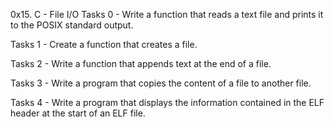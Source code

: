 0x15. C - File I/O
Tasks 0 - Write a function that reads a text file and prints it to the POSIX standard output.

Tasks 1 - Create a function that creates a file.

Tasks 2 - Write a function that appends text at the end of a file.

Tasks 3 - Write a program that copies the content of a file to another file.

Tasks 4 - Write a program that displays the information contained in the ELF header at the start of an ELF file.

